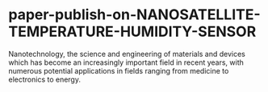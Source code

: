 # paper-publish-on-NANOSATELLITE-TEMPERATURE-HUMIDITY-SENSOR
 Nanotechnology, the science and  engineering of materials and devices which  has become an increasingly important field  in recent years, with numerous potential  applications in fields ranging from medicine  to electronics to energy. 
